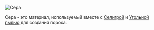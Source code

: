![Сера](item:betterwithmods:material@25)

Сера - это материал, используемый вместе с [Селитрой](niter.md) и [Угольной пылью](carbon_dust.md) для создания пороха.